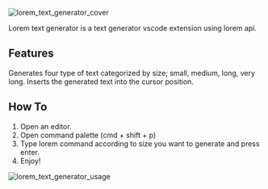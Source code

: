![lorem_text_generator_cover](https://res.cloudinary.com/drb2flapw/image/upload/v1594255522/vscode/lorem_cover.png)

Lorem text generator is a text generator vscode extension using lorem api.

## Features

Generates four type of text categorized by size; small, medium, long, very long.
Inserts the generated text into the cursor position.

## How To

1. Open an editor.
2. Open command palette (cmd + shift + p)
3. Type lorem command according to size you want to generate and press enter.
4. Enjoy!

![lorem_text_generator_usage](https://res.cloudinary.com/drb2flapw/video/upload/e_loop/v1594253867/vscode/lorem_text_generator.gif)